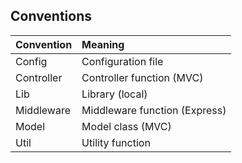 ## Conventions

| Convention | Meaning                       |
| :--------- | :---------------------------- |
| Config     | Configuration file            |
| Controller | Controller function (MVC)     |
| Lib        | Library (local)               |
| Middleware | Middleware function (Express) |
| Model      | Model class (MVC)             |
| Util       | Utility function              |
